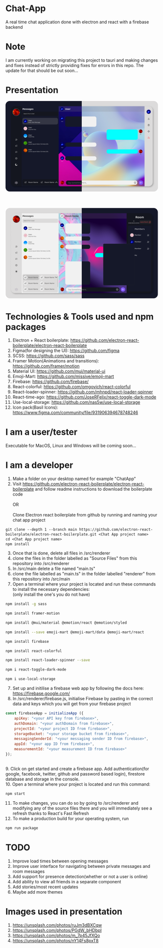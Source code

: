 # Chat-App
A real time chat application done with electron and react with a firebase backend

# Note
I am currently working on migrating this project to tauri and making changes and fixes instead of strictly providing fixes for errors in this repo. The update for that should be out soon...

# Presentation
![private messaging](img/privchat.png "private messaging")
\
\
\
\
![room messaging"](img/roomchat.png "room messaging")

# Technologies & Tools used and npm packages
1. Electron + React boilerplate: https://github.com/electron-react-boilerplate/electron-react-boilerplate
2. Figma(for designing the UI): https://github.com/figma
3. SCSS: https://github.com/sass/sass
4. Framer Motion(Animations and transitions): https://github.com/framer/motion
5. Material UI: https://github.com/mui/material-ui
6. Emoji-Mart: https://github.com/missive/emoji-mart
7. Firebase: https://github.com/firebase/
8. React-colorful: https://github.com/omgovich/react-colorful
9. React-loader-spinner: https://github.com/mhnpd/react-loader-spinner
10. React-time-ago: https://github.com/JoseRFelix/react-toggle-dark-mode
11. Use-local-storage: https://github.com/nas5w/use-local-storage
12. Icon pack(Basil Icons): https://www.figma.com/community/file/931906394678748246

# I am a user/tester
Executable for MacOS, Linux and Windows will be coming soon...

# I am a developer
1. Make a folder on your desktop named for example "ChatApp"
2. Visit https://github.com/electron-react-boilerplate/electron-react-boilerplate and follow readme instructions to download the boilerplate code\
                                        \
                                         OR\
                                         \
Clone Electron react boilerplate from github by running and naming your chat app project
```
git clone --depth 1 --branch main https://github.com/electron-react-boilerplate/electron-react-boilerplate.git <Chat App project name>
cd <Chat App project name>
npm install
``` 
3. Once that is done, delete all files in <Chat App project name>/src/renderer
4. clone the files in the folder labelled as "Source Files" from this repository into <Chat App project name>/src/renderer
5. In <Chat App project name>/src/main delete a file named "main.ts"
5. clone the file labelled as "main.ts" in the folder labelled "renderer" from this repository into <Chat App project name>/src/main
6. Open a terminal where your project is located <Chat App project name> and run these commands to install the necessary dependencies:\
(only install the one's you do not have)
```bash
npm install -g sass
```
```bash
npm install framer-motion
```
```bash
npm install @mui/material @emotion/react @emotion/styled
```
```bash
npm install --save emoji-mart @emoji-mart/data @emoji-mart/react
```
```bash
npm install firebase
```
```bash
npm install react-colorful
```
```bash
npm install react-loader-spinner --save
```
```bash
npm i react-toggle-dark-mode
```
```bash
npm i use-local-storage
```
7. Set up and initilise a firebase web app by following the docs here: https://firebase.google.com/
8. In <Chat App project name>/src/renderer/firebase.js, initialise Firebase by pasting in the correct data and keys which you will get from your firebase project
```javascript
const firebaseApp = initializeApp ({
    apiKey: "<your API key from firebase>",
    authDomain: "<your authDomain from firebase>",
    projectId: "<your project ID from firebase>",
    storageBucket: "<your storage bucket from firebase>",
    messagingSenderId: "<your messaging sender ID from firebase>",
    appId: "<your app ID from firebase>",
    measurementId: "<your measurement ID from firebase>"
});
```
\
9. Click on get started and create a firebase app. Add authentication(for google, facebook, twitter, github and password based login), firestore database and storage in the console. \
10. Open a terminal where your project is located <Chat App project name> and run this command:
```bash
npm start
```
11. To make changes, you can do so by going to <Chat App project name>/src/renderer and modifying any of the source files there and you will immediately see a refresh thanks to React's Fast Refresh
12. To make a production build for your operating system, run
```bash
npm run package
```

 # TODO
1. Improve load times between opening messages
2. Improve user interface for navigating between private messages and room messages
3. Add support for presence detection(whether or not a user is online)
4. Add ability to view all friends in a separate component 
5. Add stories/most recent updates
6. Maybe add more themes

# Images used in presentation
1. https://unsplash.com/photos/ruJm3dBXCqw
2. https://unsplash.com/photos/PGdW_bHDbpI
3. https://unsplash.com/photos/m_7p45JfXQo
4. https://unsplash.com/photos/nY14Fs8pxT8
